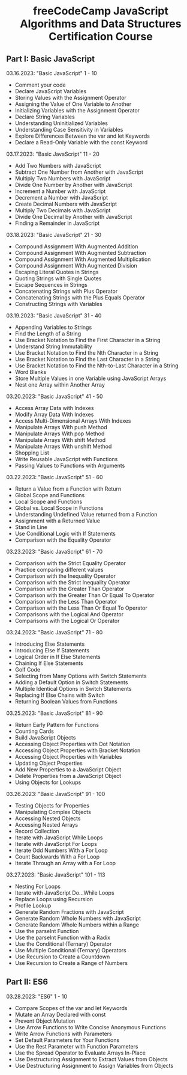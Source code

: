 <h1 align="center">freeCodeCamp JavaScript Algorithms and Data Structures Certification Course</h1>

<h2>Part I: Basic JavaScript</h2>

<section>
<p>03.16.2023: "Basic JavaScript" 1 - 10</p>
<ul>
  <li>Comment your code</li>
  <li>Declare JavaScript Variables</li>
  <li>Storing Values with the Assignment Operator</li>
  <li>Assigning the Value of One Variable to Another</li>
  <li>Initializing Variables with the Assignment Operator</li>
  <li>Declare String Variables</li>
  <li>Understanding Uninitialized Variables</li>
  <li>Understanding Case Sensitivity in Variables</li>
  <li>Explore Differences Between the var and let Keywords</li>
  <li>Declare a Read-Only Variable with the const Keyword</li>
</ul>
</section>

<section>
<p>03.17.2023: "Basic JavaScript" 11 - 20</p>
<ul>
  <li>Add Two Numbers with JavaScript</li>
  <li>Subtract One Number from Another with JavaScript</li>
  <li>Multiply Two Numbers with JavaScript</li>
  <li>Divide One Number by Another with JavaScript</li>
  <li>Increment a Number with JavaScript</li>
  <li>Decrement a Number with JavaScript</li>
  <li>Create Decimal Numbers with JavaScript</li>
  <li>Multiply Two Decimals with JavaScript</li>
  <li>Divide One Decimal by Another with JavaScript</li>
  <li>Finding a Remainder in JavaScript</li>
</ul>
</section>


<section>
<p>03.18.2023: "Basic JavaScript" 21 - 30</p>
<ul>
  <li>Compound Assignment With Augmented Addition</li>
  <li>Compound Assignment With Augmented Subtraction</li>
  <li>Compound Assignment With Augmented Multiplication</li>
  <li>Compound Assignment With Augmented Division</li>
  <li>Escaping Literal Quotes in Strings</li>
  <li>Quoting Strings with Single Quotes</li>
  <li>Escape Sequences in Strings</li>
  <li>Concatenating Strings with Plus Operator</li>
  <li>Concatenating Strings with the Plus Equals Operator</li>
  <li>Constructing Strings with Variables</li>
</ul>
</section>


<section>
<p>03.19.2023: "Basic JavaScript" 31 - 40</p>
<ul>
  <li>Appending Variables to Strings</li>
  <li>Find the Length of a String</li>
  <li>Use Bracket Notation to Find the First Character in a String</li>
  <li>Understand String Immutability</li>
  <li>Use Bracket Notation to Find the Nth Character in a String</li>
  <li>Use Bracket Notation to Find the Last Character in a String</li>
  <li>Use Bracket Notation to Find the Nth-to-Last Character in a String</li>
  <li>Word Blanks</li>
  <li>Store Multiple Values in one Variable using JavaScript Arrays</li>
  <li>Nest one Array within Another Array</li>
</ul>
</section>


<section>
<p>03.20.2023: "Basic JavaScript" 41 - 50</p>
<ul>
  <li>Access Array Data with Indexes</li>
  <li>Modify Array Data With Indexes</li>
  <li>Access Multi-Dimensional Arrays With Indexes</li>
  <li>Manipulate Arrays With push Method</li>
  <li>Manipulate Arrays With pop Method</li>
  <li>Manipulate Arrays With shift Method</li>
  <li>Manipulate Arrays With unshift Method</li>
  <li>Shopping List</li>
  <li>Write Reusable JavaScript with Functions</li>
  <li>Passing Values to Functions with Arguments</li>
</ul>
</section>


<section>
<p>03.22.2023: "Basic JavaScript" 51 - 60</p>
<ul>
  <li>Return a Value from a Function with Return</li>
  <li>Global Scope and Functions</li>
  <li>Local Scope and Functions</li>
  <li>Global vs. Local Scope in Functions</li>
  <li>Understanding Undefined Value returned from a Function</li>
  <li>Assignment with a Returned Value</li>
  <li>Stand in Line</li>
  <liUnderstanding Boolean Values></li>
  <li>Use Conditional Logic with If Statements</li>
  <li>Comparison with the Equality Operator</li>
</ul>
</section>


<section>
<p>03.23.2023: "Basic JavaScript" 61 - 70</p>
<ul>
  <li>Comparison with the Strict Equality Operator</li>
  <li>Practice comparing different values</li>
  <li>Comparison with the Inequality Operator</li>
  <li>Comparison with the Strict Inequality Operator</li>
  <li>Comparison with the Greater Than Operator</li>
  <li>Comparison with the Greater Than Or Equal To Operator</li>
  <li>Comparison with the Less Than Operator</li>
  <li>Comparison with the Less Than Or Equal To Operator</li>
  <li>Comparisons with the Logical And Operator</li>
  <li>Comparisons with the Logical Or Operator</li>
</ul>
</section>


<section>
<p>03.24.2023: "Basic JavaScript" 71 - 80</p>
<ul>
  <li>Introducing Else Statements</li>
  <li>Introducing Else If Statements</li>
  <li>Logical Order in If Else Statements</li>
  <li>Chaining If Else Statements</li>
  <li>Golf Code</li>
  <li>Selecting from Many Options with Switch Statements</li>
  <li>Adding a Default Option in Switch Statements</li>
  <li>Multiple Identical Options in Switch Statements</li>
  <li>Replacing If Else Chains with Switch</li>
  <li>Returning Boolean Values from Functions</li>
</ul>
</section>




<section>
<p>03.25.2023: "Basic JavaScript" 81 - 90</p>
<ul>
  <li>Return Early Pattern for Functions</li>
  <li>Counting Cards</li>
  <li>Build JavaScript Objects</li>
  <li>Accessing Object Properties with Dot Notation</li>
  <li>Accessing Object Properties with Bracket Notation</li>
  <li>Accessing Object Properties with Variables</li>
  <li>Updating Object Properties</li>
  <li>Add New Properties to a JavaScript Object</li>
  <li>Delete Properties from a JavaScript Object</li>
  <li>Using Objects for Lookups</li>
</ul>
</section>



<section>
<p>03.26.2023: "Basic JavaScript" 91 - 100</p>
<ul>
  <li>Testing Objects for Properties</li>
  <li>Manipulating Complex Objects</li>
  <li>Accessing Nested Objects</li>
  <li>Accessing Nested Arrays</li>
  <li>Record Collection</li>
  <li>Iterate with JavaScript While Loops</li>
  <li>Iterate with JavaScript For Loops</li>
  <li>Iterate Odd Numbers With a For Loop</li>
  <li>Count Backwards With a For Loop</li>
  <li>Iterate Through an Array with a For Loop</li>
</ul>
</section>



<section>
<p>03.27.2023: "Basic JavaScript" 101 - 113</p>
<ul>
  <li>Nesting For Loops</li>
  <li>Iterate with JavaScript Do...While Loops</li>
  <li>Replace Loops using Recursion</li>
  <li>Profile Lookup</li>
  <li>Generate Random Fractions with JavaScript</li>
  <li>Generate Random Whole Numbers with JavaScript</li>
  <li>Generate Random Whole Numbers within a Range</li>
  <li>Use the parseInt Function</li>
  <li>Use the parseInt Function with a Radix</li>
  <li>Use the Conditional (Ternary) Operator</li>
  <li>Use Multiple Conditional (Ternary) Operators</li>
  <li>Use Recursion to Create a Countdown</li>
  <li>Use Recursion to Create a Range of Numbers</li>
</ul>
</section>


<h2>Part II: ES6</h2>


<section>
<p>03.28.2023: "ES6" 1 - 10</p>
<ul>
  <li>Compare Scopes of the var and let Keywords</li>
  <li>Mutate an Array Declared with const</li>
  <li>Prevent Object Mutation</li>
  <li>Use Arrow Functions to Write Concise Anonymous Functions</li>
  <li>Write Arrow Functions with Parameters</li>
  <li>Set Default Parameters for Your Functions</li>
  <li>Use the Rest Parameter with Function Parameters</li>
  <li>Use the Spread Operator to Evaluate Arrays In-Place</li>
  <li>Use Destructuring Assignment to Extract Values from Objects</li>
  <li>Use Destructuring Assignment to Assign Variables from Objects</li>
</ul>
</section>
